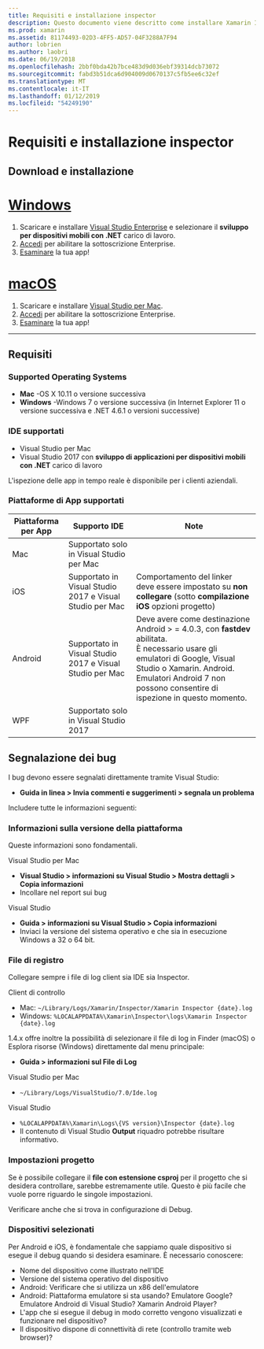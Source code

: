 ```yaml
---
title: Requisiti e installazione inspector
description: Questo documento viene descritto come installare Xamarin Inspector e illustra il sistema operativo supportato, ambienti di sviluppo integrato e piattaforme di app.
ms.prod: xamarin
ms.assetid: 81174493-02D3-4FF5-AD57-04F3288A7F94
author: lobrien
ms.author: laobri
ms.date: 06/19/2018
ms.openlocfilehash: 2bbf0bda42b7bce483d9d036ebf39314dcb73072
ms.sourcegitcommit: fabd3b51dca6d904009d0670137c5fb5ee6c32ef
ms.translationtype: MT
ms.contentlocale: it-IT
ms.lasthandoff: 01/12/2019
ms.locfileid: "54249190"
---
```

# <a name="inspector-installation-and-requirements"></a>Requisiti e installazione inspector

## <a name="download-and-installation"></a>Download e installazione

# <a name="windowstabwindows"></a>[Windows](#tab/windows)

1. Scaricare e installare [Visual Studio Enterprise](https://visualstudio.microsoft.com/vs/) e selezionare il **sviluppo per dispositivi mobili con .NET** carico di lavoro.
1. [Accedi](https://docs.microsoft.com/visualstudio/ide/signing-in-to-visual-studio) per abilitare la sottoscrizione Enterprise.
1. [Esaminare](~/tools/inspector/inspect.md) la tua app!

# <a name="macostabmacos"></a>[macOS](#tab/macos)

1. Scaricare e installare [Visual Studio per Mac](https://visualstudio.microsoft.com/vs/mac/).
1. [Accedi](https://docs.microsoft.com/visualstudio/mac/activation) per abilitare la sottoscrizione Enterprise.
1. [Esaminare](~/tools/inspector/inspect.md) la tua app!

-----

## <a name="requirements"></a>Requisiti

### <a name="supported-operating-systems"></a>Supported Operating Systems

- **Mac** -OS X 10.11 o versione successiva
- **Windows** -Windows 7 o versione successiva (in Internet Explorer 11 o versione successiva e .NET 4.6.1 o versioni successive)

### <a name="supported-ides"></a>IDE supportati

- Visual Studio per Mac
- Visual Studio 2017 con **sviluppo di applicazioni per dispositivi mobili con .NET** carico di lavoro

L'ispezione delle app in tempo reale è disponibile per i clienti aziendali.

<a name="supported-platforms" />

### <a name="supported-app-platforms"></a>Piattaforme di App supportati

|Piattaforma per App|Supporto IDE|Note|
|--- |--- |--- |
|Mac|Supportato solo in Visual Studio per Mac|
|iOS|Supportato in Visual Studio 2017 e Visual Studio per Mac| Comportamento del linker deve essere impostato su **non collegare** (sotto **compilazione iOS** opzioni progetto) |
|Android|Supportato in Visual Studio 2017 e Visual Studio per Mac|Deve avere come destinazione Android > = 4.0.3, con **fastdev** abilitata.<br />È necessario usare gli emulatori di Google, Visual Studio o Xamarin. Android. Emulatori Android 7 non possono consentire di ispezione in questo momento.|
|WPF|Supportato solo in Visual Studio 2017|

<a name="reporting-bugs" />

## <a name="reporting-bugs"></a>Segnalazione dei bug

I bug devono essere segnalati direttamente tramite Visual Studio:

- **Guida in linea > Invia commenti e suggerimenti > segnala un problema**

Includere tutte le informazioni seguenti:

### <a name="platform-version-information"></a>Informazioni sulla versione della piattaforma

Queste informazioni sono fondamentali.

Visual Studio per Mac

- **Visual Studio > informazioni su Visual Studio > Mostra dettagli > Copia informazioni**
- Incollare nel report sui bug

Visual Studio

- **Guida > informazioni su Visual Studio > Copia informazioni**
- Inviaci la versione del sistema operativo e che sia in esecuzione Windows a 32 o 64 bit.

### <a name="log-files"></a>File di registro

Collegare sempre i file di log client sia IDE sia Inspector.

Client di controllo

- Mac: `~/Library/Logs/Xamarin/Inspector/Xamarin Inspector {date}.log`
- Windows: `%LOCALAPPDATA%\Xamarin\Inspector\logs\Xamarin Inspector {date}.log`

1.4.x offre inoltre la possibilità di selezionare il file di log in Finder (macOS) o Esplora risorse (Windows) direttamente dal menu principale:

- **Guida > informazioni sul File di Log**

Visual Studio per Mac

- `~/Library/Logs/VisualStudio/7.0/Ide.log`

Visual Studio

- `%LOCALAPPDATA%\Xamarin\Logs\{VS version}\Inspector {date}.log`
- Il contenuto di Visual Studio **Output** riquadro potrebbe risultare informativo.

### <a name="project-settings"></a>Impostazioni progetto

Se è possibile collegare il **file con estensione csproj** per il progetto che si desidera controllare, sarebbe estremamente utile. Questo è più facile che vuole porre riguardo le singole impostazioni.

Verificare anche che si trova in configurazione di Debug.

### <a name="selected-devices"></a>Dispositivi selezionati

Per Android e iOS, è fondamentale che sappiamo quale dispositivo si esegue il debug quando si desidera esaminare. È necessario conoscere:

- Nome del dispositivo come illustrato nell'IDE
- Versione del sistema operativo del dispositivo
- Android: Verificare che si utilizza un x86 dell'emulatore
- Android: Piattaforma emulatore si sta usando? Emulatore Google? Emulatore Android di Visual Studio? Xamarin Android Player?
- L'app che si esegue il debug in modo corretto vengono visualizzati e funzionare nel dispositivo?
- Il dispositivo dispone di connettività di rete (controllo tramite web browser)?

[client-bugs]: https://github.com/Microsoft/workbooks/issues/new
